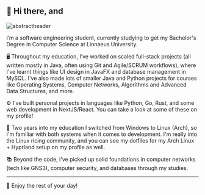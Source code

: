 ## 👋 Hi there, and
![abstractheader](https://github.com/user-attachments/assets/bfa9ce1c-8f42-4649-b7e9-d8781a4b36e2)

I’m a software engineering student, currently studying to get my Bachelor's Degree in Computer Science at Linnaeus University.

🖥️ Throughout my education, I’ve worked on scaled full-stack projects (all written mostly in Java, often using Git and Agile/SCRUM workflows), where I've learnt things like UI design in JavaFX and database management in MySQL. I've also made lots of smaller Java and Python projects for courses like Operating Systems, Computer Networks, Algorithms and Advanced Data Structures, and more.

⚙️ I’ve built personal projects in languages like Python, Go, Rust, and some web development in NextJS/React. You can take a look at some of these on my profile!

🐍 Two years into my education I switched from Windows to Linux (Arch), so I'm familiar with both systems when it comes to development. I'm really into the Linux ricing community, and you can see my dotfiles for my Arch Linux + Hyprland setup on my profile as well.

📚 Beyond the code, I’ve picked up solid foundations in computer networks (tech like GNS3), computer security, and databases through my studies.

---

🤝 Enjoy the rest of your day!
